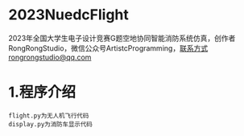 # 2023NuedcFlight
2023年全国大学生电子设计竞赛G题空地协同智能消防系统仿真，创作者RongRongStudio，微信公众号ArtistcProgramming，联系方式rongrongstudio@qq.com
# 1.程序介绍
    flight.py为无人机飞行代码
    display.py为消防车显示代码
